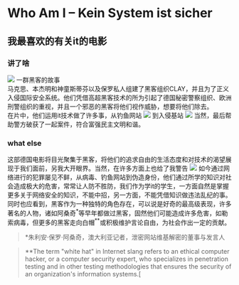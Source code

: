 # Who Am I – Kein System ist sicher
## 我最喜欢的有关it的电影
### 讲了啥
![](https://img3.doubanio.com/view/photo/m/public/p2201518484.webp)
一群黑客的故事  
马克思、本杰明和神童斯蒂芬以及保罗私人组建了黑客组织CLAY，并且为了正义入侵国际安全系统。他们凭借高超黑客技术的所为引起了德国秘密警察组织、欧洲刑警组织的重视，并且一个邪恶的黑客将他们视作威胁，想要将他们除去。  
在片中，他们运用it技术做了许多事，从钓鱼网站
![](https://img1.doubanio.com/view/photo/l/public/p2518468479.webp)
到入侵基站
![](https://img1.doubanio.com/view/photo/l/public/p2360372757.webp)
当然，最后帮助警方破获了一起案件，符合富强民主文明和谐。
### what else
这部德国电影将目光聚集于黑客，将他们的追求自由的生活态度和对技术的渴望展现于我们面前，另我大开眼界。当然，在许多方面上也给了我警告
![](https://img3.doubanio.com/view/photo/l/public/p2360372664.webp)
如今通过网络进行的犯罪屡见不鲜，从病毒、钓鱼网站到伪造身份，他们通过所学的知识对社会造成极大的危害，常常让人防不胜防，我们作为学it的学生，一方面自然是掌握更多关于网络安全的知识，不能中招，另一方面，不能凭借知识做违法乱纪的事。  
同时也应看到，黑客作为一种独特的角色存在，可以说是好奇的最高级表现，许多著名的人物，诸如阿桑奇<sup>*</sup>等早年都做过黑客，固然他们可能造成许多危害，如勒索病毒，但更多的黑客走向白帽<sup>**</sup>或积极维护言论自由，为社会作出一定的贡献。

>*朱利安·保罗·阿桑奇，澳大利亚记者，泄密网站维基解密的董事与发言人

>**The term "white hat" in Internet slang refers to an ethical computer hacker, or a computer security expert, who specializes in penetration testing and in other testing methodologies that ensures the security of an organization's information systems.[